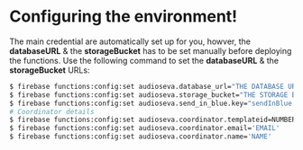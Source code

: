 
# Configuring the environment!
The main credential are automatically set up for you, howver, the **databaseURL** & the **storageBucket** has to be set manually before deploying the functions.
Use the following command to set the **databaseURL** & the **storageBucket** URLs:
  
```sh
$ firebase functions:config:set audioseva.database_url="THE DATABASE URL"
$ firebase functions:config:set audioseva.storage_bucket="THE STORAGE BUCKET URL"
$ firebase functions:config:set audioseva.send_in_blue.key="sendInBlue secret Key"
# Coordinator details
$ firebase functions:config:set audioseva.coordinator.templateid=NUMBER
$ firebase functions:config:set audioseva.coordinator.email='EMAIL'
$ firebase functions:config:set audioseva.coordinator.name='NAME'
```

